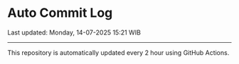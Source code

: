 # Auto Commit Log

Last updated: Monday, 14-07-2025 15:21 WIB

---

This repository is automatically updated every 2 hour using GitHub Actions.

